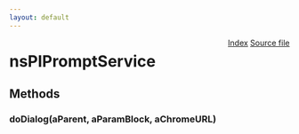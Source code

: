 ```yaml
---
layout: default
---
```

<div class='links' style='float:right'><a href="../index.html">Index</a>
<a href="http://dxr.mozilla.org/mozilla-central/source/embedding/components/windowwatcher/nsPIPromptService.idl">Source file</a>
</div>

# nsPIPromptService #

## Methods ##

### doDialog(aParent, aParamBlock, aChromeURL) ###
